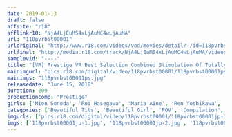 ```yaml
---
date: 2019-01-13
draft: false
affsite: "r18"
afflinkr18: "NjA4LjEuMS4xLjAuMC4wLjAuMA"
url: "118pvrbst00001"
urloriginal: "http://www.r18.com/videos/vod/movies/detail/-/id=118pvrbst00001"
urlfinal: "http://media.r18.com/track/NjA4LjEuMS4xLjAuMC4wLjAuMA/videos/vod/movies/detail/-/id=118pvrbst00001"
samplevid: "----"
title: "[VR] Prestige VR Best Selection Combined Stimulation Of Totally Beautiful Girls And VR In This Highlights Title"
mainimgurl: "pics.r18.com/digital/video/118pvrbst00001/118pvrbst00001ps.jpg"
mainimgs: "118pvrbst00001ps.jpg"
releasedate: "June 15, 2018"
duration: 209
productioncomp: "Prestige"
girls: ['Mion Sonoda', 'Rui Hasegawa', 'Maria Aine', 'Ren Yoshikawa', 'Kirari Sena']
categories: ['Beautiful Tits', 'Beautiful Girl', 'POV', 'Compilation', 'VR Exclusive']
imgurls: ['pics.r18.com/digital/video/118pvrbst00001/118pvrbst00001jp-1.jpg', 'pics.r18.com/digital/video/118pvrbst00001/118pvrbst00001jp-2.jpg', 'pics.r18.com/digital/video/118pvrbst00001/118pvrbst00001jp-3.jpg', 'pics.r18.com/digital/video/118pvrbst00001/118pvrbst00001jp-4.jpg', 'pics.r18.com/digital/video/118pvrbst00001/118pvrbst00001jp-5.jpg', 'pics.r18.com/digital/video/118pvrbst00001/118pvrbst00001jp-6.jpg', 'pics.r18.com/digital/video/118pvrbst00001/118pvrbst00001jp-7.jpg', 'pics.r18.com/digital/video/118pvrbst00001/118pvrbst00001jp-8.jpg', 'pics.r18.com/digital/video/118pvrbst00001/118pvrbst00001jp-9.jpg', 'pics.r18.com/digital/video/118pvrbst00001/118pvrbst00001jp-10.jpg', 'pics.r18.com/digital/video/118pvrbst00001/118pvrbst00001jp-11.jpg', 'pics.r18.com/digital/video/118pvrbst00001/118pvrbst00001jp-12.jpg', 'pics.r18.com/digital/video/118pvrbst00001/118pvrbst00001jp-13.jpg', 'pics.r18.com/digital/video/118pvrbst00001/118pvrbst00001jp-14.jpg', 'pics.r18.com/digital/video/118pvrbst00001/118pvrbst00001jp-15.jpg', 'pics.r18.com/digital/video/118pvrbst00001/118pvrbst00001jp-16.jpg', 'pics.r18.com/digital/video/118pvrbst00001/118pvrbst00001jp-17.jpg', 'pics.r18.com/digital/video/118pvrbst00001/118pvrbst00001jp-18.jpg', 'pics.r18.com/digital/video/118pvrbst00001/118pvrbst00001jp-19.jpg', 'pics.r18.com/digital/video/118pvrbst00001/118pvrbst00001jp-20.jpg']
imgs: ['118pvrbst00001jp-1.jpg', '118pvrbst00001jp-2.jpg', '118pvrbst00001jp-3.jpg', '118pvrbst00001jp-4.jpg', '118pvrbst00001jp-5.jpg', '118pvrbst00001jp-6.jpg', '118pvrbst00001jp-7.jpg', '118pvrbst00001jp-8.jpg', '118pvrbst00001jp-9.jpg', '118pvrbst00001jp-10.jpg', '118pvrbst00001jp-11.jpg', '118pvrbst00001jp-12.jpg', '118pvrbst00001jp-13.jpg', '118pvrbst00001jp-14.jpg', '118pvrbst00001jp-15.jpg', '118pvrbst00001jp-16.jpg', '118pvrbst00001jp-17.jpg', '118pvrbst00001jp-18.jpg', '118pvrbst00001jp-19.jpg', '118pvrbst00001jp-20.jpg']
---
```


